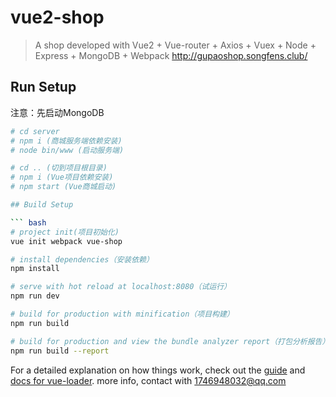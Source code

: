 # vue2-shop

> A shop developed with Vue2 + Vue-router + Axios + Vuex + Node + Express + MongoDB + Webpack
> http://gupaoshop.songfens.club/

## Run Setup

注意：先启动MongoDB

``` bash
# cd server
# npm i (商城服务端依赖安装)
# node bin/www (启动服务端)

# cd .. (切到项目根目录)
# npm i (Vue项目依赖安装)
# npm start (Vue商城启动)

## Build Setup

``` bash
# project init(项目初始化)
vue init webpack vue-shop

# install dependencies（安装依赖）
npm install

# serve with hot reload at localhost:8080（试运行）
npm run dev

# build for production with minification（项目构建）
npm run build

# build for production and view the bundle analyzer report（打包分析报告）
npm run build --report
```

For a detailed explanation on how things work, check out the [guide](http://vuejs-templates.github.io/webpack/) and [docs for vue-loader](http://vuejs.github.io/vue-loader).
more info, contact with 1746948032@qq.com